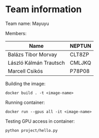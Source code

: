 # Team information

Team name: Mayuyu

Members:

| Name | NEPTUN |
| ---- | ------ |
| Balázs Tibor Morvay | CLT8ZP |
| László Kálmán Trautsch | CMLJKQ |
| Marcell Csikós | P78P08 |

Building the image:

```
docker build . -t <image-name>
```

Running container:

```
docker run --gpus all -it <image-name>
```

Testing GPU access in container:
```
python project/hello.py
```
